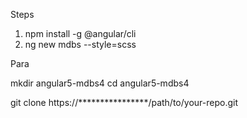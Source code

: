 Steps

1. npm install -g @angular/cli
2. ng new mdbs --style=scss

Para

mkdir angular5-mdbs4
cd angular5-mdbs4

git clone https://****************/path/to/your-repo.git


